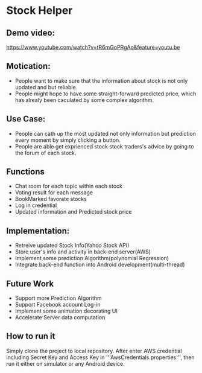 Stock Helper
============

## Demo video:
https://www.youtube.com/watch?v=tR6mGoPRgAo&feature=youtu.be

## Motication:  
- People want to make sure that the information about stock is not only updated and but reliable.
- People might hope to have some straight-forward predicted price, which has alrealy been caculated by some complex algorithm.

## Use Case:
- People can cath up the most updated not only information but prediction every moment by simply clicking a button.
- People are able get exprienced stock stock traders's advice by going to the forum of each stock.

## Functions
- Chat room for each topic within each stock
- Voting result for each message
- BookMarked favorate stocks
- Log in credential
- Updated information and Predicted stock price

## Implementation:
- Retreive updated Stock Info(Yahoo Stock API)
- Store user's info and activity in back-end server(AWS)
- Implement some prediction Algorithm(polynomial Regression)
- Integrate back-end function into Android development(multi-thread)

## Future Work
- Support more Prediction Algorithm
- Support Facebook account Log-in
- Implement some animation decorating UI
- Accelerate Server data computation

## How to run it
Simply clone the project to local repository. After enter AWS credential including Secret Key and Access Key in '''AwsCredentials.properties''', then run it either on simulator or any Android device. 

